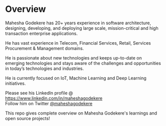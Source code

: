 # Overview

Mahesha Godekere has 20+ years experience in software architecture, designing, developing, and deploying large scale, mission-critical and high transaction enterprise applications. 

He has vast experience in Telecom, Financial Services, Retail, Services Procurement & Management domains.

He is passionate about new technologies and keeps up-to-date on emerging technologies and stays aware of the challenges and opportunities in today’s technologies and industries.

He is currently focused on IoT, Machine Learning and Deep Learning initiatives.

Please see his LinkedIn profile @ https://www.linkedin.com/in/maheshagodekere  
Follow him on Twitter [@maheshagodekere](https://twitter.com/MaheshaGodekere)  

This repo gives complete overview on Mahesha Godekere's learnings and open source projects!
